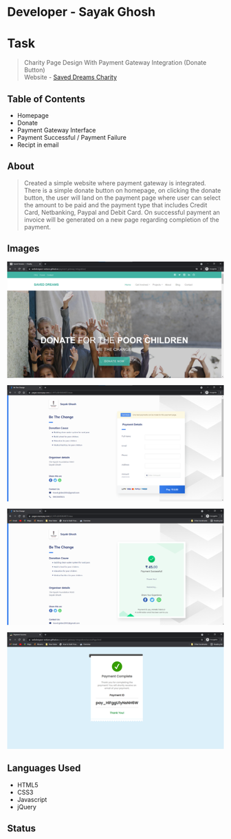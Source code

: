 # Developer - Sayak Ghosh

<h1>Task</h1>

> Charity Page Design With Payment Gateway Integration (Donate Button) <br/>
> Website - [Saved Dreams Charity](https://webdesigner-netizen.github.io/payment-gateway-integration/ "Saved Dreams Charity")

<h2>Table of Contents</h2>

* Homepage
* Donate
* Payment Gateway Interface
* Payment Successful / Payment Failure
* Recipt in email 

<h2>About</h2>

> Created a simple website where payment gateway is integrated. There is a simple donate button on homepage, on clicking the donate button, the user will land on the payment page where user can select the amount to be paid and the payment type that includes Credit Card, Netbanking, Paypal and Debit Card. On successful payment an invoice will be generated on a new page regarding completion of the payment.

<h2>Images</h2>

![HomePage of Website](imgs/HomePage.png)

![Donation Page](imgs/Donation.png)

![Payment Success](imgs/Payment.png)

![Payment Success Redirect](imgs/PaymentSuccess.png)


<h2>Languages Used</h2>

* HTML5
* CSS3
* Javascript
* jQuery

<h2>Status</h2>
